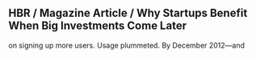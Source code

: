 ## HBR / Magazine Article / Why Startups Benefit When Big Investments Come Later

on signing up more users. Usage plummeted. By December 2012—and